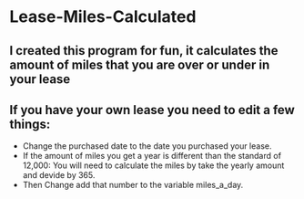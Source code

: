 # Lease-Miles-Calculated
**I created this program for fun, it calculates the amount of miles that you are over or under in your lease** 
---
## If you have your own lease you need to edit a few things: 
- Change the purchased date to the date you purchased your lease. 
- If the amount of miles you get a year is different than the standard of 12,000:
    You will need to calculate the miles by take the yearly amount and devide by 365.
- Then Change add that number to the variable miles_a_day.
